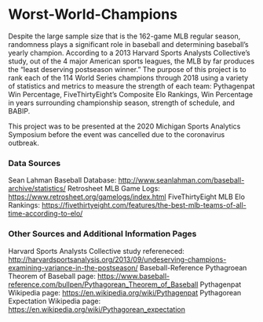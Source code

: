 # Worst-World-Champions
Despite the large sample size that is the 162-game MLB regular season, randomness plays a significant role in baseball and determining baseball’s yearly champion. According to a 2013 Harvard Sports Analysts Collective’s study, out of the 4 major American sports leagues, the MLB by far produces the “least deserving postseason winner.” The purpose of this project is to rank each of the 114 World Series champions through 2018 using a variety of statistics and metrics to measure the strength of each team: Pythagenpat Win Percentage, FiveThirtyEight’s Composite Elo Rankings, Win Percentage in years surrounding championship season, strength of schedule, and BABIP.


This project was to be presented at the 2020 Michigan Sports Analytics Symposium before the event was cancelled due to the coronavirus outbreak.

### Data Sources
Sean Lahman Baseball Database: http://www.seanlahman.com/baseball-archive/statistics/
Retrosheet MLB Game Logs: https://www.retrosheet.org/gamelogs/index.html
FiveThirtyEight MLB Elo Rankings: https://fivethirtyeight.com/features/the-best-mlb-teams-of-all-time-according-to-elo/

### Other Sources and Additional Information Pages
Harvard Sports Analysts Collective study refereneced: http://harvardsportsanalysis.org/2013/09/undeserving-champions-examining-variance-in-the-postseason/
Baseball-Reference Pythagroean Theorem of Baseball page: https://www.baseball-reference.com/bullpen/Pythagorean_Theorem_of_Baseball
Pythagenpat Wikipedia page: https://en.wikipedia.org/wiki/Pythagenpat
Pythagorean Expectation Wikipedia page: https://en.wikipedia.org/wiki/Pythagorean_expectation
